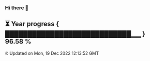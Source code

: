 ### Hi there 👋
⏳ Year progress { ████████████████████████████▁▁ } 96.58 %
---
⏰ Updated on Mon, 19 Dec 2022 12:13:52 GMT

